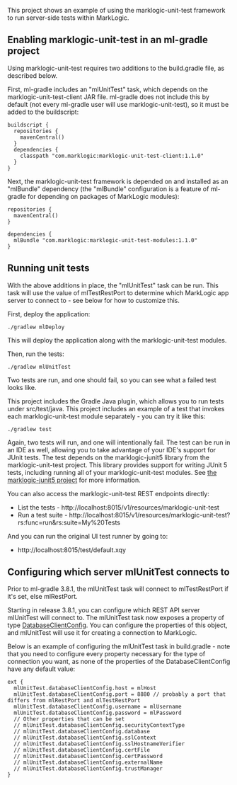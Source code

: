 This project shows an example of using the marklogic-unit-test framework to run server-side tests within MarkLogic.

## Enabling marklogic-unit-test in an ml-gradle project 

Using marklogic-unit-test requires two additions to the build.gradle file, as described below.

First, ml-gradle includes an "mlUnitTest" task, which depends on the marklogic-unit-test-client JAR file. ml-gradle does not
include this by default (not every ml-gradle user will use marklogic-unit-test), so it must be added to the buildscript:

    buildscript {
      repositories {
        mavenCentral()
      }
      dependencies {
        classpath "com.marklogic:marklogic-unit-test-client:1.1.0"
      }
    }

Next, the marklogic-unit-test framework is depended on and installed as an "mlBundle" dependency (the "mlBundle" configuration
is a feature of ml-gradle for depending on packages of MarkLogic modules):

    repositories {
      mavenCentral()
    }
      
    dependencies {
      mlBundle "com.marklogic:marklogic-unit-test-modules:1.1.0"
    }

## Running unit tests

With the above additions in place, the "mlUnitTest" task can be run. This task will use the value of mlTestRestPort to 
determine which MarkLogic app server to connect to - see below for how to customize this. 

First, deploy the application:

    ./gradlew mlDeploy
    
This will deploy the application along with the marklogic-unit-test modules.

Then, run the tests:

    ./gradlew mlUnitTest

Two tests are run, and one should fail, so you can see what a failed test looks like. 

This project includes the Gradle Java plugin, which allows you to run tests under src/test/java. This project includes
an example of a test that invokes each marklogic-unit-test module separately - you can try it like this:

    ./gradlew test

Again, two tests will run, and one will intentionally fail. The test can be run in an IDE as well, allowing
you to take advantage of your IDE's support for JUnit tests. The test depends on the marklogic-junit5 library from the
marklogic-unit-test project. This library provides support for writing JUnit 5 tests, including running all of your 
marklogic-unit-test modules. See [the marklogic-junit5 project](https://github.com/marklogic-community/marklogic-unit-test/tree/master/marklogic-junit5)
for more information.

You can also access the marklogic-unit-test REST endpoints directly:

- List the tests - http://localhost:8015/v1/resources/marklogic-unit-test
- Run a test suite - http://localhost:8015/v1/resources/marklogic-unit-test?rs:func=run&rs:suite=My%20Tests

And you can run the original UI test runner by going to:

- http://localhost:8015/test/default.xqy

## Configuring which server mlUnitTest connects to 

Prior to ml-gradle 3.8.1, the mlUnitTest task will connect to mlTestRestPort if it's set, else mlRestPort. 

Starting in release 3.8.1, you can configure which REST API server mlUnitTest will connect to. The mlUnitTest task now
exposes a property of type [DatabaseClientConfig](https://github.com/marklogic-community/ml-javaclient-util/blob/master/src/main/java/com/marklogic/client/ext/DatabaseClientConfig.java). 
You can configure the properties of this object, and mlUnitTest will use it for creating a connection to MarkLogic. 

Below is an example of configuring the mlUnitTest task in build.gradle - note that you need to configure every property necessary for the type of connection you want, as 
none of the properties of the DatabaseClientConfig have any default value:

```
ext {
  mlUnitTest.databaseClientConfig.host = mlHost
  mlUnitTest.databaseClientConfig.port = 8880 // probably a port that differs from mlRestPort and mlTestRestPort
  mlUnitTest.databaseClientConfig.username = mlUsername
  mlUnitTest.databaseClientConfig.password = mlPassword
  // Other properties that can be set
  // mlUnitTest.databaseClientConfig.securityContextType
  // mlUnitTest.databaseClientConfig.database
  // mlUnitTest.databaseClientConfig.sslContext
  // mlUnitTest.databaseClientConfig.sslHostnameVerifier
  // mlUnitTest.databaseClientConfig.certFile
  // mlUnitTest.databaseClientConfig.certPassword 
  // mlUnitTest.databaseClientConfig.externalName
  // mlUnitTest.databaseClientConfig.trustManager
}
```
